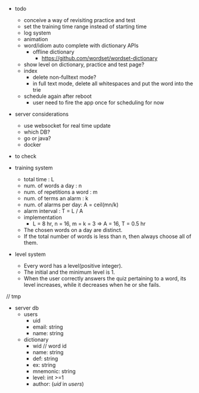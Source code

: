- todo
  - conceive a way of revisiting practice and test
  - set the training time range instead of starting time
  - log system
  - animation
  - word/idiom auto complete with dictionary APIs
    - offline dictionary
      - https://github.com/wordset/wordset-dictionary
  - show level on dictionary, practice and test page?
  - index
    - delete non-fulltext mode?
    - in full text mode, delete all whitespaces and put the word into the trie
  - schedule again after reboot
    - user need to fire the app once for scheduling for now

- server considerations
  
  - use websocket for real time update
  - which DB?
  - go or java?
  - docker

- to check

- training system
  
  - total time : L
  - num. of words a day : n
  - num. of repetitions a word : m
  - num. of terms an alarm : k
  - num. of alarms per day: A = ceil(mn/k)
  - alarm interval : T = L / A
  - implementation
    - L = 8 hr, n = 16, m = k = 3 => A = 16, T = 0.5 hr
  - The chosen words on a day are distinct.
  - If the total number of words is less than n, then always choose all of them.

- level system
  - Every word has a level(positive integer).
  - The initial and the minimum level is 1.
  - When the user correctly answers the quiz pertaining to a word, its level increases, while it decreases when he or she fails.

// tmp

- server db
  - users
    - uid
    - email: string
    - name: string
  - dictionary
    - wid       // word id
    - name: string
    - def: string
    - ex: string
    - mnemonic: string
    - level: int >=1
    - author: (*uid* in *users*)

